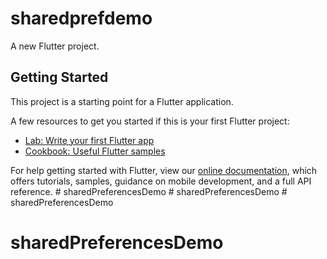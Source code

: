 # sharedprefdemo

A new Flutter project.

## Getting Started

This project is a starting point for a Flutter application.

A few resources to get you started if this is your first Flutter project:

- [Lab: Write your first Flutter app](https://flutter.dev/docs/get-started/codelab)
- [Cookbook: Useful Flutter samples](https://flutter.dev/docs/cookbook)

For help getting started with Flutter, view our
[online documentation](https://flutter.dev/docs), which offers tutorials,
samples, guidance on mobile development, and a full API reference.
#   s h a r e d P r e f e r e n c e s D e m o  
 #   s h a r e d P r e f e r e n c e s D e m o  
 # sharedPreferencesDemo
# sharedPreferencesDemo
